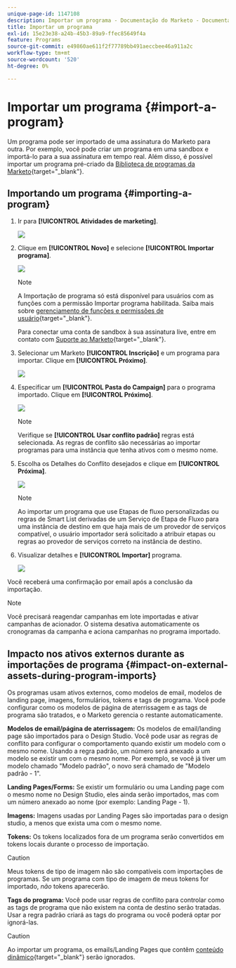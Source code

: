 ```yaml
---
unique-page-id: 1147108
description: Importar um programa - Documentação do Marketo - Documentação do produto
title: Importar um programa
exl-id: 15e23e38-a24b-45b3-89a9-ffec85649f4a
feature: Programs
source-git-commit: e49860ae611f2f77789bb491aeccbee46a911a2c
workflow-type: tm+mt
source-wordcount: '520'
ht-degree: 0%

---
```


# Importar um programa {#import-a-program}

Um programa pode ser importado de uma assinatura do Marketo para outra. Por exemplo, você pode criar um programa em uma sandbox e importá-lo para a sua assinatura em tempo real. Além disso, é possível importar um programa pré-criado da [Biblioteca de programas da Marketo](/help/marketo/product-docs/core-marketo-concepts/programs/program-library/program-import-library-overview.md){target="_blank"}.

## Importando um programa {#importing-a-program}

1. Ir para **[!UICONTROL Atividades de marketing]**.

   ![](assets/import-a-program-1.png)

1. Clique em **[!UICONTROL Novo]** e selecione **[!UICONTROL Importar programa]**.

   ![](assets/import-a-program-2.png)

   >[!NOTE]
   >
   >A Importação de programa só está disponível para usuários com as funções com a permissão Importar programa habilitada. Saiba mais sobre [gerenciamento de funções e permissões de usuário](/help/marketo/product-docs/administration/users-and-roles/managing-user-roles-and-permissions.md){target="_blank"}.
   >
   >Para conectar uma conta de sandbox à sua assinatura live, entre em contato com [Suporte ao Marketo](https://nation.marketo.com/t5/Support/ct-p/Support){target="_blank"}.

1. Selecionar um Marketo **[!UICONTROL Inscrição]** e um programa para importar. Clique em **[!UICONTROL Próximo]**.

   ![](assets/import-a-program-3.png)

1. Especificar um **[!UICONTROL Pasta do Campaign]** para o programa importado. Clique em **[!UICONTROL Próximo]**.

   ![](assets/import-a-program-4.png)

   >[!NOTE]
   >
   >Verifique se **[!UICONTROL Usar conflito padrão]** regras está selecionada. As regras de conflito são necessárias ao importar programas para uma instância que tenha ativos com o mesmo nome.

1. Escolha os Detalhes do Conflito desejados e clique em **[!UICONTROL Próxima]**.

   ![](assets/import-a-program-5.png)

   >[!NOTE]
   >
   >Ao importar um programa que use Etapas de fluxo personalizadas ou regras de Smart List derivadas de um Serviço de Etapa de Fluxo para uma instância de destino em que haja mais de um provedor de serviços compatível, o usuário importador será solicitado a atribuir etapas ou regras ao provedor de serviços correto na instância de destino.

1. Visualizar detalhes e **[!UICONTROL Importar]** programa.

   ![](assets/import-a-program-6.png)

Você receberá uma confirmação por email após a conclusão da importação.

>[!NOTE]
>
>Você precisará reagendar campanhas em lote importadas e ativar campanhas de acionador. O sistema desativa automaticamente os cronogramas da campanha e aciona campanhas no programa importado.

## Impacto nos ativos externos durante as importações de programa {#impact-on-external-assets-during-program-imports}

Os programas usam ativos externos, como modelos de email, modelos de landing page, imagens, formulários, tokens e tags de programa. Você pode configurar como os modelos de página de aterrissagem e as tags de programa são tratados, e o Marketo gerencia o restante automaticamente.

**Modelos de email/página de aterrissagem:** Os modelos de email/landing page são importados para o Design Studio. Você pode usar as regras de conflito para configurar o comportamento quando existir um modelo com o mesmo nome. Usando a regra padrão, um número será anexado a um modelo se existir um com o mesmo nome. Por exemplo, se você já tiver um modelo chamado &quot;Modelo padrão&quot;, o novo será chamado de &quot;Modelo padrão - 1&quot;.

**Landing Pages/Forms:** Se existir um formulário ou uma Landing page com o mesmo nome no Design Studio, eles ainda serão importados, mas com um número anexado ao nome (por exemplo: Landing Page - 1).

**Imagens:** Imagens usadas por Landing Pages são importadas para o design studio, a menos que exista uma com o mesmo nome.

**Tokens:** Os tokens localizados fora de um programa serão convertidos em tokens locais durante o processo de importação.

>[!CAUTION]
>
>Meus tokens de tipo de imagem não são compatíveis com importações de programas. Se um programa com tipo de imagem de meus tokens for importado, _não_ tokens aparecerão.

**Tags do programa:** Você pode usar regras de conflito para controlar como as tags de programa que não existem na conta de destino serão tratadas. Usar a regra padrão criará as tags do programa ou você poderá optar por ignorá-las.

>[!CAUTION]
>
>Ao importar um programa, os emails/Landing Pages que contêm [conteúdo dinâmico](/help/marketo/product-docs/personalization/segmentation-and-snippets/segmentation/understanding-dynamic-content.md){target="_blank"} serão ignorados.
